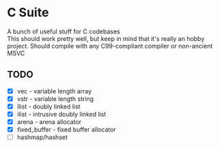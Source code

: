 # C Suite
A bunch of useful stuff for C codebases  
This should work pretty well, but keep in mind that it's really an hobby project.
Should compile with any C99-compliant compiler or non-ancient MSVC

## TODO
- [x] vec - variable length array
- [x] vstr - variable length string
- [x] llist - doubly linked list
- [x] ilist - intrusive doubly linked list
- [x] arena - arena allocator
- [x] fixed_buffer - fixed buffer allocator
- [ ] hashmap/hashset